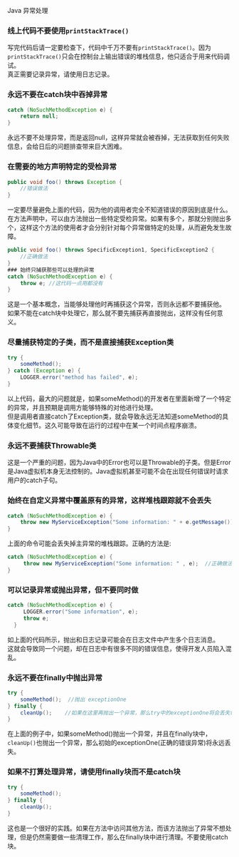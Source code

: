Java 异常处理
<a name="ea5lZ"></a>
### 线上代码不要使用`printStackTrace()`
写完代码后请一定要检查下，代码中千万不要有`printStackTrace()`。因为`printStackTrace()`只会在控制台上输出错误的堆栈信息，他只适合于用来代码调试。<br />真正需要记录异常，请使用日志记录。
<a name="X3xTp"></a>
### 永远不要在catch块中吞掉异常
```java
catch (NoSuchMethodException e) {
    return null;
}
```
永远不要不处理异常，而是返回null，这样异常就会被吞掉，无法获取到任何失败信息，会给日后的问题排查带来巨大困难。
<a name="g2MAx"></a>
### 在需要的地方声明特定的受检异常
```java
public void foo() throws Exception { 
    //错误做法
}
```
一定要尽量避免上面的代码，因为他的调用者完全不知道错误的原因到底是什么。<br />在方法声明中，可以由方法抛出一些特定受检异常。如果有多个，那就分别抛出多个，这样这个方法的使用者才会分别针对每个异常做特定的处理，从而避免发生故障。
```java
public void foo() throws SpecificException1, SpecificException2 { 
    //正确做法
}
### 始终只捕获那些可以处理的异常
catch (NoSuchMethodException e) {
    throw e; //这代码一点用都没有
}
```
这是一个基本概念，当能够处理他时再捕获这个异常，否则永远都不要捕获他。<br />如果不能在catch块中处理它，那么就不要先捕获再直接抛出，这样没有任何意义。
<a name="2gxjn"></a>
### 尽量捕获特定的子类，而不是直接捕获Exception类
```java
try {
    someMethod();
} catch (Exception e) {
    LOGGER.error("method has failed", e);
}
```
以上代码，最大的问题就是，如果someMethod()的开发者在里面新增了一个特定的异常，并且预期是调用方能够特殊的对他进行处理。<br />但是调用者直接catch了Exception类，就会导致永远无法知道someMethod的具体变化细节。这久可能导致在运行的过程中在某一个时间点程序崩溃。
<a name="vuJ6K"></a>
### 永远不要捕获Throwable类
这是一个严重的问题，因为Java中的Error也可以是Throwable的子类。但是Error是Java虚拟机本身无法控制的。Java虚拟机甚至可能不会在出现任何错误时请求用户的catch子句。
<a name="uBBIa"></a>
### 始终在自定义异常中覆盖原有的异常，这样堆栈跟踪就不会丢失
```java
catch (NoSuchMethodException e) {
    throw new MyServiceException("Some information: " + e.getMessage());  //错误做法
}
```
上面的命令可能会丢失掉主异常的堆栈跟踪。正确的方法是:
```java
catch (NoSuchMethodException e) {
     throw new MyServiceException("Some information: " , e);  //正确做法
}
```
<a name="4VHWB"></a>
### 可以记录异常或抛出异常，但不要同时做
```java
catch (NoSuchMethodException e) {
     LOGGER.error("Some information", e);
     throw e;
  }
```
如上面的代码所示，抛出和日志记录可能会在日志文件中产生多个日志消息。<br />这就会导致同一个问题，却在日志中有很多不同的错误信息，使得开发人员陷入混乱。
<a name="VuIxc"></a>
### 永远不要在finally中抛出异常
```java
try {
    someMethod();  //抛出 exceptionOne
} finally {
    cleanUp();    //如果在这里再抛出一个异常，那么try中的exceptionOne将会丢失forever
}
```
在上面的例子中，如果someMethod()抛出一个异常，并且在finally块中，`cleanUp()`也抛出一个异常，那么初始的exceptionOne(正确的错误异常)将永远丢失。
<a name="p6ida"></a>
### 如果不打算处理异常，请使用finally块而不是catch块
```java
try {
    someMethod(); 
} finally {
    cleanUp();    
}
```
这也是一个很好的实践。如果在方法中访问其他方法，而该方法抛出了异常不想处理，但是仍然需要做一些清理工作，那么在finally块中进行清理。不要使用catch块。
